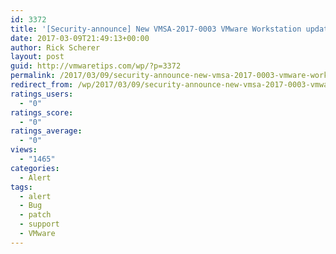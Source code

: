 ```yaml
---
id: 3372
title: '[Security-announce] New VMSA-2017-0003 VMware Workstation update addresses multiple security issues'
date: 2017-03-09T21:49:13+00:00
author: Rick Scherer
layout: post
guid: http://vmwaretips.com/wp/?p=3372
permalink: /2017/03/09/security-announce-new-vmsa-2017-0003-vmware-workstation-update-addresses-multiple-security-issues/
redirect_from: /wp/2017/03/09/security-announce-new-vmsa-2017-0003-vmware-workstation-update-addresses-multiple-security-issues/
ratings_users:
  - "0"
ratings_score:
  - "0"
ratings_average:
  - "0"
views:
  - "1465"
categories:
  - Alert
tags:
  - alert
  - Bug
  - patch
  - support
  - VMware
---
```

